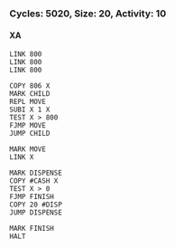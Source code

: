 ### Cycles: 5020, Size: 20, Activity: 10

#### XA
```
LINK 800
LINK 800
LINK 800

COPY 806 X
MARK CHILD
REPL MOVE
SUBI X 1 X
TEST X > 800
FJMP MOVE
JUMP CHILD

MARK MOVE
LINK X

MARK DISPENSE
COPY #CASH X
TEST X > 0
FJMP FINISH
COPY 20 #DISP
JUMP DISPENSE

MARK FINISH
HALT
```

